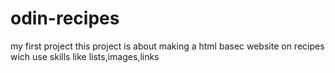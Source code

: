 # odin-recipes
my first project
this project is about making a html basec website on recipes 
wich use skills like lists,images,links 

